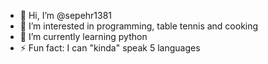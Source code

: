 - 👋 Hi, I’m @sepehr1381
- 👀 I’m interested in programming, table tennis and cooking
- 🌱 I’m currently learning python
- ⚡ Fun fact: I can "kinda" speak 5 languages

<!---
sepehr1381/sepehr1381 is a ✨ special ✨ repository because its `README.md` (this file) appears on your GitHub profile.
You can click the Preview link to take a look at your changes.
--->
